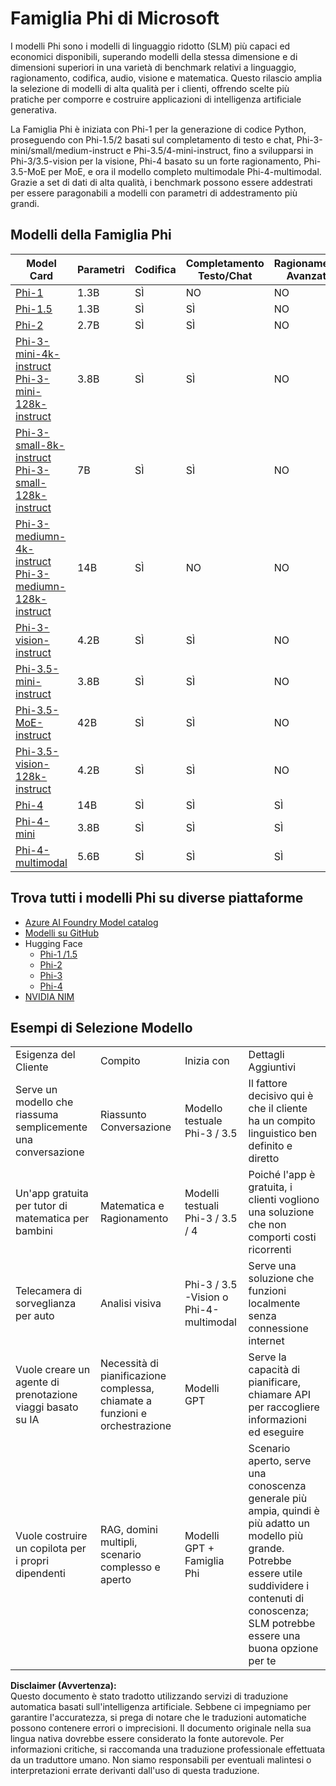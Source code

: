 # Famiglia Phi di Microsoft

I modelli Phi sono i modelli di linguaggio ridotto (SLM) più capaci ed economici disponibili, superando modelli della stessa dimensione e di dimensioni superiori in una varietà di benchmark relativi a linguaggio, ragionamento, codifica, audio, visione e matematica. Questo rilascio amplia la selezione di modelli di alta qualità per i clienti, offrendo scelte più pratiche per comporre e costruire applicazioni di intelligenza artificiale generativa.

La Famiglia Phi è iniziata con Phi-1 per la generazione di codice Python, proseguendo con Phi-1.5/2 basati sul completamento di testo e chat, Phi-3-mini/small/medium-instruct e Phi-3.5/4-mini-instruct, fino a svilupparsi in Phi-3/3.5-vision per la visione, Phi-4 basato su un forte ragionamento, Phi-3.5-MoE per MoE, e ora il modello completo multimodale Phi-4-multimodal. Grazie a set di dati di alta qualità, i benchmark possono essere addestrati per essere paragonabili a modelli con parametri di addestramento più grandi.

## Modelli della Famiglia Phi

<div style="font-size:8px">

| Model Card |Parametri|Codifica|Completamento Testo/Chat|Ragionamento Avanzato| Visione | Audio | MoE |
| - | -  | - | - |- |- |- |- |
|[Phi-1](https://huggingface.co/microsoft/phi-1)|1.3B| SÌ| NO | NO |NO |NO |NO |
|[Phi-1.5](https://huggingface.co/microsoft/phi-1_5)|1.3B| SÌ|SÌ| NO |NO |NO |NO |
|[Phi-2](https://huggingface.co/microsoft/phi-1_5)|2.7B| SÌ|SÌ| NO |NO |NO |NO |
|[Phi-3-mini-4k-instruct](https://huggingface.co/microsoft/Phi-3-mini-4k-instruct)<br/>[Phi-3-mini-128k-instruct](https://huggingface.co/microsoft/Phi-3-mini-128k-instruct)|3.8B| SÌ|SÌ| NO |NO |NO |NO |
|[Phi-3-small-8k-instruct](https://huggingface.co/microsoft/Phi-3-small-8k-instruct)<br/>[Phi-3-small-128k-instruct](https://huggingface.co/microsoft/Phi-3-small-128k-instruct)<br/>|7B| SÌ|SÌ| NO |NO |NO |NO |
|[Phi-3-mediumn-4k-instruct](https://huggingface.co/microsoft/Phi-3-medium-4k-instruct)<br>[Phi-3-mediumn-128k-instruct](https://huggingface.co/microsoft/Phi-3-medium-128k-instruct)|14B|SÌ|NO| NO |NO |NO |NO |
|[Phi-3-vision-instruct](https://huggingface.co/microsoft/Phi-3-vision-128k-instruct)|4.2B|SÌ|SÌ|NO |NO |NO |NO |
|[Phi-3.5-mini-instruct](https://huggingface.co/microsoft/Phi-3.5-mini-instruct)|3.8B|SÌ|SÌ| NO |NO |NO |NO |
|[Phi-3.5-MoE-instruct](https://huggingface.co/microsoft/Phi-3.5-MoE-instruct)|42B|SÌ|SÌ| NO |NO |NO |SÌ |
|[Phi-3.5-vision-128k-instruct](https://huggingface.co/microsoft/Phi-3.5-vision-instruct)|4.2B|SÌ|SÌ| NO |SÌ |NO |NO |
|[Phi-4](https://huggingface.co/microsoft/phi-4)|14B|SÌ|SÌ| SÌ |NO |NO |NO |
|[Phi-4-mini](../../../../../md/01.Introduction/01)|3.8B|SÌ|SÌ| SÌ |NO |NO |NO |
|[Phi-4-multimodal](../../../../../md/01.Introduction/01)|5.6B|SÌ|SÌ| SÌ |SÌ |SÌ |NO |

</div>

## **Trova tutti i modelli Phi su diverse piattaforme**

- [Azure AI Foundry Model catalog](https://ai.azure.com/explore/models?selectedCollection=phi)
- [Modelli su GitHub](https://github.com/marketplace?query=Phi&type=models)
- Hugging Face
  - [Phi-1 /1.5](https://huggingface.co/collections/microsoft/phi-1-6626e29134744e94e222d572)
  - [Phi-2](https://huggingface.co/microsoft/phi-2)
  - [Phi-3](https://huggingface.co/collections/microsoft/phi-3-6626e15e9585a200d2d761e3)
  - [Phi-4](https://huggingface.co/collections/microsoft/phi-4-677e9380e514feb5577a40e4) 
- [NVIDIA NIM](https://build.nvidia.com/search?q=Phi)

## Esempi di Selezione Modello

| | | | |
|-|-|-|-|
|Esigenza del Cliente|Compito|Inizia con|Dettagli Aggiuntivi|
|Serve un modello che riassuma semplicemente una conversazione|Riassunto Conversazione|Modello testuale Phi-3 / 3.5|Il fattore decisivo qui è che il cliente ha un compito linguistico ben definito e diretto|
|Un'app gratuita per tutor di matematica per bambini|Matematica e Ragionamento|Modelli testuali Phi-3 / 3.5 / 4|Poiché l'app è gratuita, i clienti vogliono una soluzione che non comporti costi ricorrenti|
|Telecamera di sorveglianza per auto|Analisi visiva|Phi-3 / 3.5 -Vision o Phi-4-multimodal|Serve una soluzione che funzioni localmente senza connessione internet|
|Vuole creare un agente di prenotazione viaggi basato su IA|Necessità di pianificazione complessa, chiamate a funzioni e orchestrazione|Modelli GPT|Serve la capacità di pianificare, chiamare API per raccogliere informazioni ed eseguire|
|Vuole costruire un copilota per i propri dipendenti|RAG, domini multipli, scenario complesso e aperto|Modelli GPT + Famiglia Phi|Scenario aperto, serve una conoscenza generale più ampia, quindi è più adatto un modello più grande. Potrebbe essere utile suddividere i contenuti di conoscenza; SLM potrebbe essere una buona opzione per te|

**Disclaimer (Avvertenza):**  
Questo documento è stato tradotto utilizzando servizi di traduzione automatica basati sull'intelligenza artificiale. Sebbene ci impegniamo per garantire l'accuratezza, si prega di notare che le traduzioni automatiche possono contenere errori o imprecisioni. Il documento originale nella sua lingua nativa dovrebbe essere considerato la fonte autorevole. Per informazioni critiche, si raccomanda una traduzione professionale effettuata da un traduttore umano. Non siamo responsabili per eventuali malintesi o interpretazioni errate derivanti dall'uso di questa traduzione.